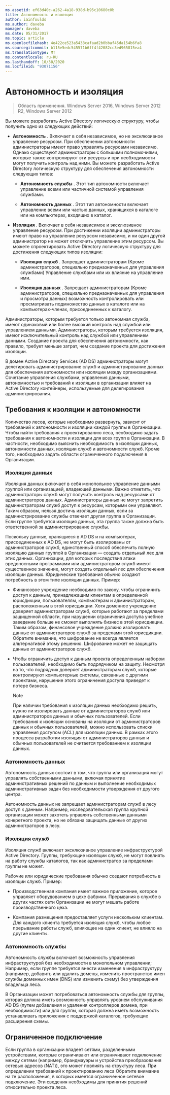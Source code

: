 ```yaml
---
ms.assetid: ef63d40c-a262-4a18-938d-b95c10680c0b
title: Автономность и изоляция
author: iainfoulds
ms.author: daveba
manager: daveba
ms.date: 05/31/2017
ms.topic: article
ms.openlocfilehash: 4e422ce523a5433cafaad2b0bbaf45da154b6fa8
ms.sourcegitcommit: b115e5edc545571b6ff4f42082cc3ed965815ea4
ms.translationtype: MT
ms.contentlocale: ru-RU
ms.lasthandoff: 10/30/2020
ms.locfileid: "93071156"
---
```

# <a name="autonomy-vs-isolation"></a>Автономность и изоляция

>Область применения. Windows Server 2016, Windows Server 2012 R2, Windows Server 2012

Вы можете разработать Active Directory логическую структуру, чтобы получить одно из следующих действий:

-   **Автономность** . Включает в себя независимое, но не эксклюзивное управление ресурсом. При обеспечении автономности администраторы имеют право управлять ресурсами независимо. Однако существуют администраторы с большими полномочиями, которые также контролируют эти ресурсы и при необходимости могут получить контроль над ними. Вы можете разработать Active Directory логическую структуру для обеспечения автономности следующих типов:

    -   **Автономность службы** . Этот тип автономности включает управление всеми или частичной системой управления службами.

    -   **Автономность данных** . Этот тип автономности включает управление всеми или частью данных, хранящихся в каталоге или на компьютерах, входящих в каталог.

-   **Изоляция** . Включает в себя независимое и эксклюзивное управление ресурсом. При достижении изоляции администраторы имеют право на управление ресурсом независимо, и ни один другой администратор не может отключить управление этим ресурсом. Вы можете спроектировать Active Directory логическую структуру для достижения следующих типов изоляции:

    -   **Изоляция служб** . Запрещает администраторам (Кроме администраторов, специально предназначенных для управления службами) Управление службами или их влияние на управление ими.

    -   **Изоляция данных** . Запрещает администраторам (Кроме администраторов, специально предназначенных для управления и просмотра данных) возможность контролировать или просматривать подмножество данных в каталоге или на компьютерах-членах, присоединенных к каталогу.

Администраторы, которым требуется только автономная служба, имеют одинаковый или более высокий контроль над службой или управлением данными. Администраторы, которым требуется изоляция, имеют исключительный контроль над службой или управлением данными. Создание проекта для обеспечения автономности, как правило, требует меньше затрат, чем создание проекта для достижения изоляции.

В домен Active Directory Services (AD DS) администраторы могут делегировать администрирование служб и администрирование данных для обеспечения автономности или изоляции между организациями. Сочетание управления службами, управления данными, автономностью и требований к изоляции в организации влияет на Active Directory контейнеры, используемые для делегирования администрирования.

## <a name="isolation-and-autonomy-requirements"></a>Требования к изоляции и автономности
Количество лесов, которые необходимо развернуть, зависит от требований к автономности и изоляции каждой группы в Организации. Чтобы найти требования к проектированию леса, необходимо задать требования к автономности и изоляции для всех групп в Организации. В частности, необходимо выяснить необходимость в изоляции данных, автономности данных, изоляции служб и автономности служб. Кроме того, необходимо задать области ограниченного подключения в Организации.

### <a name="data-isolation"></a>Изоляция данных
Изоляция данных включает в себя монопольное управление данными группой или организацией, владеющей данными. Важно отметить, что администраторы служб могут получить контроль над ресурсами от администраторов данных. Администраторы данных не могут запретить администраторам служб доступ к ресурсам, которыми они управляют. Таким образом, нельзя достичь изоляции данных, если за администрирование службы отвечает другая группа в Организации. Если группе требуется изоляция данных, эта группа также должна быть ответственной за администрирование службы.

Поскольку данные, хранящиеся в AD DS и на компьютерах, присоединенных к AD DS, не могут быть изолированы от администраторов служб, единственный способ обеспечить полную изоляцию данных группой в Организации — создать отдельный лес для этих данных. Организации, для которых последствия атаки вредоносными программами или администратором служб имеют существенное значение, могут создать отдельный лес для обеспечения изоляции данных. Юридические требования обычно создают потребность в этом типе изоляции данных. Пример:

-   Финансовое учреждение необходимо по закону, чтобы ограничить доступ к данным, принадлежащим клиентам в определенной юрисдикции, пользователям, компьютерам и администраторам, расположенным в этой юрисдикции. Хотя доменное учреждение доверяет администраторам служб, которые работают за пределами защищенной области, при нарушении ограничения доступа учебное заведение больше не сможет выполнять бизнес в этой юрисдикции. Таким образом, финансовое учреждение должно изолировать данные от администраторов служб за пределами этой юрисдикции. Обратите внимание, что шифрование не всегда является альтернативой этому решению. Шифрование может не защищать данные от администраторов служб.

-   Чтобы ограничить доступ к данным проекта определенным набором пользователей, необходимо быть подрядчиком на защиту. Несмотря на то, что подрядчик доверяет администраторам служб, которые контролируют компьютерные системы, связанные с другими проектами, нарушение этого ограничения доступа приведет к потере бизнеса.

    > [!NOTE]
    > При наличии требования к изоляции данных необходимо решить, нужно ли изолировать данные от администраторов служб или администраторов данных и обычных пользователей. Если требования к изоляции основаны на изоляции от администраторов данных и обычных пользователей, можно использовать списки управления доступом (ACL) для изоляции данных. В рамках этого процесса разработки изоляция от администраторов данных и обычных пользователей не считается требованием к изоляции данных.

### <a name="data-autonomy"></a>Автономность данных
Автономность данных состоит в том, что группа или организация могут управлять собственными данными, включая принятие административных решений по данным и выполнение необходимых административных задач без необходимости утверждения от другого центра.

Автономность данных не запрещает администраторам служб в лесу доступ к данным. Например, исследовательская группа крупной организации может захотеть управлять собственными данными конкретного проекта, но не обязана защищать данные от других администраторов в лесу.

### <a name="service-isolation"></a>Изоляция служб
Изоляция служб включает эксклюзивное управление инфраструктурой Active Directory. Группы, требующие изоляции служб, не могут повлиять на работу службы каталогов, так как администратор за пределами группы не может.

Рабочие или юридические требования обычно создают потребность в изоляции служб. Пример:

-   Производственная компания имеет важное приложение, которое управляет оборудованием в цехе фабрики. Прерывания в службе в других частях сети Организации не могут мешать работе производственного цеха.

-   Компания размещения предоставляет услуги нескольким клиентам. Для каждого клиента требуется изоляция служб, чтобы любое прерывание работы служб, влияющее на один клиент, не влияло на другие клиенты.

### <a name="service-autonomy"></a>Автономность службы
Автономность службы включает возможность управления инфраструктурой без необходимости в монопольном управлении; Например, если группе требуется внести изменения в инфраструктуру (например, добавить или удалить домены, изменить пространство имен службы доменных имен (DNS) или изменить схему) без утверждения владельца леса.

В Организации может потребоваться автономность службы для группы, которая должна иметь возможность управлять уровнем обслуживания AD DS (путем добавления и удаления контроллеров домена, при необходимости) или для группы, которая должна иметь возможность устанавливать приложения с поддержкой каталогов, требующие расширения схемы.

## <a name="limited-connectivity"></a>Ограниченное подключение
Если группа в организации владеет сетями, разделенными устройствами, которые ограничивают или ограничивают подключение между сетями (например, брандмауэры и устройства преобразования сетевых адресов (NAT)), это может повлиять на структуру леса. При определении требований к проектированию леса Обратите внимание на те расположения, в которых имеется ограниченное сетевое подключение. Эти сведения необходимы для принятия решений относительно проекта леса.



